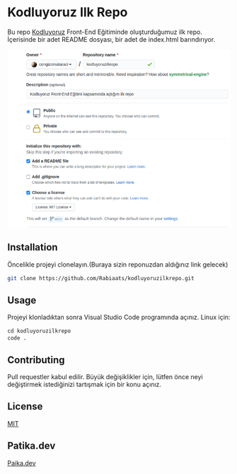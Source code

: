# Kodluyoruz Ilk Repo
Bu repo [Kodluyoruz](https://raw.githubusercontent.com/Kodluyoruz/taskforce/main/git/odev1/figures/github.png) Front-End Eğitiminde oluşturduğumuz ilk repo. İçerisinde bir adet README dosyası, bir adet de index.html barındırıyor.

![proje resmi](https://raw.githubusercontent.com/Kodluyoruz/taskforce/main/git/odev1/figures/github.png)

## Installation
Öncelikle projeyi clonelayın.(Buraya sizin reponuzdan aldığınız link gelecek)

```bash
git clone https://github.com/Rabiaats/kodluyoruzilkrepo.git
```

## Usage
Projeyi klonladıktan sonra Visual Studio Code programında açınız.
Linux için:

```linux
cd kodluyoruzilkrepo
code .
```

## Contributing
Pull requestler kabul edilir. Büyük değişiklikler için, lütfen önce neyi değiştirmek istediğinizi tartışmak için bir konu açınız.

## License
[MIT](https://choosealicense.com/licenses/mit/)

## Patika.dev
[Paika.dev](https://app.patika.dev/)


